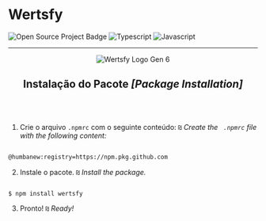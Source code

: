 # Wertsfy

![Open Source Project Badge](https://user-images.githubusercontent.com/59739253/221102346-5af3f295-c91c-4d8d-acce-043bc83a9cc7.png)
![Typescript](https://img.shields.io/badge/typescript-black.svg?style=for-the-badge&logo=typescript&logoColor=steelblue)
![Javascript](https://img.shields.io/badge/javascript-black.svg?style=for-the-badge&logo=javascript&logoColor=yellow)

___

<div align="center"> 
  
  ![Wertsfy Logo Gen 6](https://github.com/Humbanew/wertsfy/assets/59739253/73c0983e-dc74-41c7-9465-ae5fc0bcbd50)

</div>

<div align="center"> 
  
  ## Instalação do Pacote _[Package Installation]_

</div>

<br><br>

  1. Crie o arquivo ``.npmrc`` com o seguinte conteúdo: ``₪`` _Create the `` .npmrc`` file with the following content:_
  ```markdown 
  
  @humbanew:registry=https://npm.pkg.github.com 
  
  ```

  2. Instale o pacote. ``₪`` _Install the package._
  ```shell
  
  $ npm install wertsfy
  
  ```

  3. Pronto! ``₪`` _Ready!_
